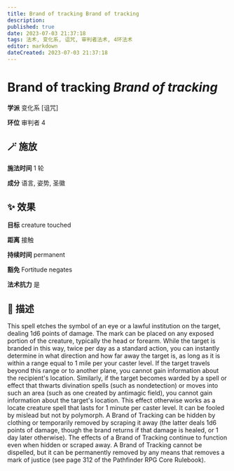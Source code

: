 ```yaml
---
title: Brand of tracking Brand of tracking
description: 
published: true
date: 2023-07-03 21:37:18
tags: 法术, 变化系, 诅咒, 审判者法术, 4环法术
editor: markdown
dateCreated: 2023-07-03 21:37:18
---
```


# **Brand of tracking** *Brand of tracking*

**学派** 变化系 \[诅咒\] 

**环位** 审判者 4

## 🪄 施放

**施法时间** 1 轮

**成分** 语言, 姿势, 圣徽

## ✨ 效果 

**目标** creature touched 

**距离** 接触  

**持续时间** permanent 

**豁免** Fortitude negates

**法术抗力** 是

## 📖 描述

This spell etches the symbol of an eye or a lawful institution on the target, dealing 1d6 points of damage. The mark can be placed on any exposed portion of the creature, typically the head or forearm. While the target is branded in this way, twice per day as a standard action, you can instantly determine in what direction and how far away the target is, as long as it is within a range equal to 1 mile per your caster level. If the target travels beyond this range or to another plane, you cannot gain information about the recipient's location. Similarly, if the target becomes warded by a spell or effect that thwarts divination spells (such as nondetection) or moves into such an area (such as one created by antimagic field), you cannot gain information about the target's location. This effect otherwise works as a locate creature spell that lasts for 1 minute per caster level. It can be fooled by mislead but not by polymorph. A Brand of Tracking can be hidden by clothing or temporarily removed by scraping it away (the latter deals 1d6 points of damage, though the brand returns if that damage is healed, or 1 day later otherwise). The effects of a Brand of Tracking continue to function even when hidden or scraped away. A Brand of Tracking cannot be dispelled, but it can be permanently removed by any means that removes a mark of justice (see page 312 of the Pathfinder RPG Core Rulebook).
    